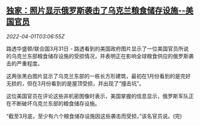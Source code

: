 <!--1648783863000-->
[独家：照片显示俄罗斯袭击了乌克兰粮食储存设施--美国官员](https://cn.reuters.com/article/exclusive-russia-attack-ukraine-grain-st-idCNKCS2LT2ZP)
------

<div><i>2022-04-01T03:06:55Z</i></div><p>路透华盛顿/联合国3月31日 - 路透看到的美国政府图片显示了一位美国官员所说的乌克兰东部粮食储存设施的受损情况，并表明正在影响全球粮食供应的俄罗斯袭击的严重程度。</p><p>这两张黑白图片显示了乌克兰东部的一栋长方形建筑，最初在1月份看到的是完好无损的，但在3月份看到的是屋顶受损，并出现了“撞击坑”。</p><p>这位美国官员在评论这些非机密图像时表示，美国掌握的信息显示，俄罗斯军队正在不断破坏乌克兰东部的粮食储存设施。</p><p>“截至3月底，至少有六个粮食储存设施因这些袭击而受损，”该名官员说。(完)</p>
